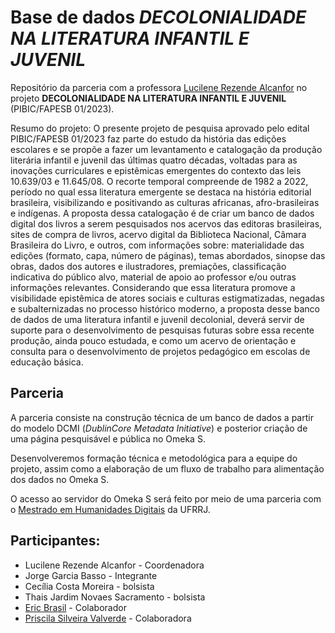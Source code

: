 # Base de dados *DECOLONIALIDADE NA LITERATURA INFANTIL E JUVENIL*

Repositório da parceria com a professora [Lucilene Rezende Alcanfor](http://lattes.cnpq.br/2579210823249053) no projeto **DECOLONIALIDADE NA LITERATURA INFANTIL E JUVENIL** (PIBIC/FAPESB 01/2023).

Resumo do projeto: O presente projeto de pesquisa aprovado pelo edital PIBIC/FAPESB 01/2023 faz parte do estudo da história das edições escolares e se propõe a fazer um levantamento e catalogação da produção literária infantil e juvenil das últimas quatro décadas, voltadas para as inovações curriculares e epistêmicas emergentes do contexto das leis 10.639/03 e 11.645/08. O recorte temporal compreende de 1982 a 2022, período no qual essa literatura emergente se destaca na história editorial brasileira, visibilizando e positivando as culturas africanas, afro-brasileiras e indígenas. A proposta dessa catalogação é de criar um banco de dados digital dos livros a serem pesquisados nos acervos das editoras brasileiras, sites de compra de livros, acervo digital da Biblioteca Nacional, Câmara Brasileira do Livro, e outros, com informações sobre: materialidade das edições (formato, capa, número de páginas), temas abordados, sinopse das obras, dados dos autores e ilustradores, premiações, classificação indicativa do público alvo, material de apoio ao professor e/ou outras informações relevantes. Considerando que essa literatura promove a visibilidade epistêmica de atores sociais e culturas estigmatizadas, negadas e subalternizadas no processo histórico moderno, a proposta desse banco de dados de uma literatura infantil e juvenil decolonial, deverá servir de suporte para o desenvolvimento de pesquisas futuras sobre essa recente produção, ainda pouco estudada, e como um acervo de orientação e consulta para o desenvolvimento de projetos pedagógico em escolas de educação básica.

## Parceria

A parceria consiste na construção técnica de um banco de dados a partir do modelo DCMI (*DublinCore Metadata Initiative*) e posterior criação de uma página pesquisável e pública no Omeka S.

Desenvolveremos formação técnica e metodológica para a equipe do projeto, assim como a elaboração de um fluxo de trabalho para alimentação dos dados no Omeka S.

O acesso ao servidor do Omeka S será feito por meio de uma parceria com o [Mestrado em Humanidades Digitais](https://www.dcc.ufrrj.br/ppgihd/) da UFRRJ.

## Participantes:

-  Lucilene Rezende Alcanfor - Coordenadora
-  Jorge Garcia Basso - Integrante
-  Cecília Costa Moreira - bolsista
-  Thais Jardim Novaes Sacramento - bolsista
- [Eric Brasil](ericbrasiln.github.io) - Colaborador
- [Priscila Silveira Valverde](https://github.com/priscilavalverdes) - Colaboradora